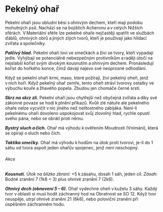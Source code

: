 # Pekelný ohař
  
Pekelní ohaři jsou obludní běsi s ohnivým dechem, kteří mají podobu mohutných psů. Nachází se na bojištích Acheronu a v celých Nižších sférách. V Materiální sféře lze pekelné ohaře nejčastěji spatřit ve službách ďáblů, ohnivých obrů a jiných zlých tvorů, kteří je používají jako hlídací zvířata a společníky.
  
***Palčivý hlad.*** Pekelní ohaři loví ve smečkách a živí se tvory, kteří vypadají jedle. Vyhýbají se potenciálně nebezpečným protivníkům a raději útočí na nejslabší kořist svým divokým kousnutím a ohnivým dechem. Pronásledují kořist do hořkého konce, čímž dávají najevo své neúprosné odhodlání.
  
Když se pekelní ohaři krmí, maso, které požírají, živí pekelný oheň, jenž v nich hoří. Když pekelný ohař zemře, tento oheň stráví tvorovy ostatky ve výbuchu kouře a žhavého popela. Zbudou jen chomáče černé srsti.
  
***Skrz na skrz zlí.*** Pekelní ohaři jsou chytřejší než obyčejná zvířata a díky své zákonné povaze se hodí k plnění příkazů. Kvůli zlé nátuře ale pekelného ohaře nelze vycvičit v nic jiného než nelítostného zabijáka. Není-li pekelnému ohaři dovoleno uspokojovat svůj zlovolný hlad, rychle opustí svého pána, nebo se obrátí proti němu.
  
<Monster 
    title="Pekelný ohař"
    subtitle="Střední běs, zákonné zlo￼"
    armor-class="15 (přirozená zbroj)"
    hit-points="45 (7k8 + 14)"
    speed="10 sáhů"
    str="17 (+3)"
    dex="12 (+1)"
    con="14 (+2)"
    int="6 (-2)"
    wis="13 (+1)"
    cha="6 (-2)"
    saving-throws=""
    skills="Vnímání +5"
    damage-vulnerabilities=""
    damage-resistances=""
    damage-immunities="ohnivá"
    condition-immunities=""
    senses="vidění ve mě 12 sáhů, pasivní Vnímání 15"
    languages="rozumí ďábelštině, ale neumí mluvit"
    challenge="3 (700 ZK)"
    > 

***Bystrý sluch a čich.*** Ohař má výhodu k ověřením Moudrosti (Vnímání), která se opírají o sluch nebo čich.
  
***Taktika smečky.*** Ohař má výhodu k hodům na útok proti tvorovi, je-li do 1 sáhu od tvora aspoň jeden ohařův spojenec, jenž není neschopný.
  
###### Akce
  
***Kousnutí.*** *Útok na blízko zbraní:* +5 k zásahu, dosah 1 sáh, jeden cíl. *Zásah:* Bodné zranění 7 (1k8 + 3) plus ohnivé zranění 7 (2k6).
  
***Ohnivý dech (obnovení 5 – 6).*** Ohař vydechne oheň v kuželu 3 sáhy. Každý tvor v oblasti si musí hodit záchranný hod na Obratnost se SO 12. Když tvor neuspěje, utrpí ohnivé zranění 21 (6k6), nebo poloviční zranění při úspěšném záchranném hodu.

</Monster>
